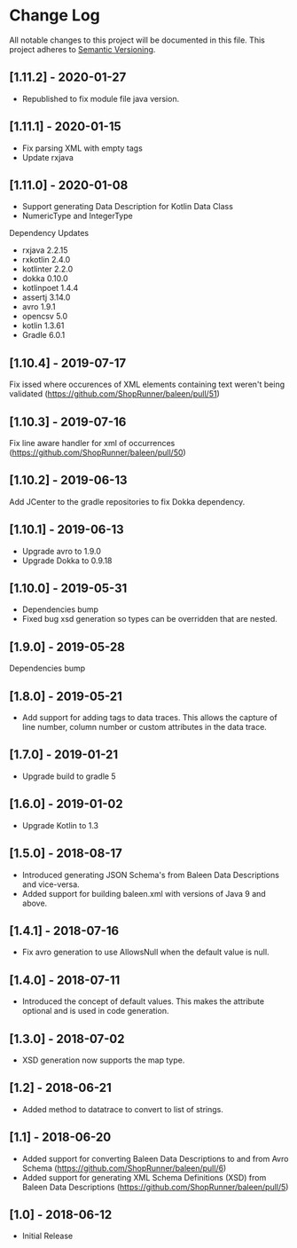 # Change Log

All notable changes to this project will be documented in this file.
This project adheres to [Semantic Versioning](http://semver.org/).

## [1.11.2] - 2020-01-27
- Republished to fix module file java version.

## [1.11.1] - 2020-01-15
- Fix parsing XML with empty tags
- Update rxjava

## [1.11.0] - 2020-01-08

- Support generating Data Description for Kotlin Data Class
- NumericType and IntegerType

Dependency Updates
- rxjava 2.2.15
- rxkotlin 2.4.0
- kotlinter 2.2.0
- dokka 0.10.0
- kotlinpoet 1.4.4
- assertj 3.14.0
- avro 1.9.1
- opencsv 5.0
- kotlin 1.3.61
- Gradle 6.0.1


## [1.10.4] - 2019-07-17

Fix issed where occurences of XML elements containing text weren't being validated (https://github.com/ShopRunner/baleen/pull/51)

## [1.10.3] - 2019-07-16

Fix line aware handler for xml of occurrences (https://github.com/ShopRunner/baleen/pull/50)

## [1.10.2] - 2019-06-13

Add JCenter to the gradle repositories to fix Dokka dependency.

## [1.10.1] - 2019-06-13

* Upgrade avro to 1.9.0
* Upgrade Dokka to 0.9.18

## [1.10.0] - 2019-05-31

* Dependencies bump
* Fixed bug xsd generation so types can be overridden that are nested.

## [1.9.0] - 2019-05-28

Dependencies bump

## [1.8.0] - 2019-05-21

* Add support for adding tags to data traces.  This allows the capture of line number, column number or custom attributes in the data trace.

## [1.7.0] - 2019-01-21

* Upgrade build to gradle 5

## [1.6.0] - 2019-01-02

* Upgrade Kotlin to 1.3

## [1.5.0] - 2018-08-17

* Introduced generating JSON Schema's from Baleen Data Descriptions and vice-versa.
* Added support for building baleen.xml with versions of Java 9 and above.

## [1.4.1] - 2018-07-16

* Fix avro generation to use AllowsNull when the default value is null.

## [1.4.0] - 2018-07-11

* Introduced the concept of default values.  This makes the attribute optional and is used in code generation.

## [1.3.0] - 2018-07-02

* XSD generation now supports the map type.

## [1.2] - 2018-06-21

* Added method to datatrace to convert to list of strings.

## [1.1] - 2018-06-20

* Added support for converting Baleen Data Descriptions to and from Avro Schema (https://github.com/ShopRunner/baleen/pull/6)
* Added support for generating XML Schema Definitions (XSD) from Baleen Data Descriptions (https://github.com/ShopRunner/baleen/pull/5)

## [1.0] - 2018-06-12

* Initial Release
